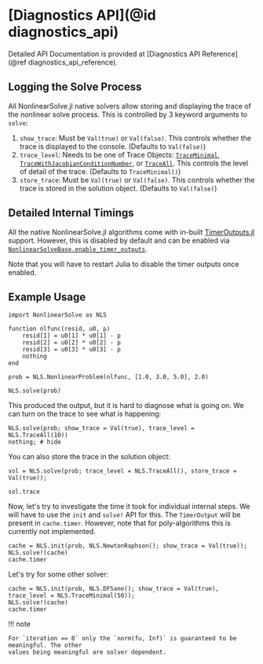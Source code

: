 # [Diagnostics API](@id diagnostics_api)

Detailed API Documentation is provided at
[Diagnostics API Reference](@ref diagnostics_api_reference).

## Logging the Solve Process

All NonlinearSolve.jl native solvers allow storing and displaying the trace of the nonlinear
solve process. This is controlled by 3 keyword arguments to `solve`:

 1. `show_trace`: Must be `Val(true)` or `Val(false)`. This controls whether the trace is
    displayed to the console. (Defaults to `Val(false)`)
 2. `trace_level`: Needs to be one of Trace Objects: [`TraceMinimal`](@ref),
    [`TraceWithJacobianConditionNumber`](@ref), or [`TraceAll`](@ref). This controls the
    level of detail of the trace. (Defaults to `TraceMinimal()`)
 3. `store_trace`: Must be `Val(true)` or `Val(false)`. This controls whether the trace is
    stored in the solution object. (Defaults to `Val(false)`)

## Detailed Internal Timings

All the native NonlinearSolve.jl algorithms come with in-built
[TimerOutputs.jl](https://github.com/KristofferC/TimerOutputs.jl) support. However, this
is disabled by default and can be enabled via [`NonlinearSolveBase.enable_timer_outputs`](@ref).

Note that you will have to restart Julia to disable the timer outputs once enabled.

## Example Usage

```@example diagnostics_example
import NonlinearSolve as NLS

function nlfunc(resid, u0, p)
    resid[1] = u0[1] * u0[1] - p
    resid[2] = u0[2] * u0[2] - p
    resid[3] = u0[3] * u0[3] - p
    nothing
end

prob = NLS.NonlinearProblem(nlfunc, [1.0, 3.0, 5.0], 2.0)

NLS.solve(prob)
```

This produced the output, but it is hard to diagnose what is going on. We can turn on
the trace to see what is happening:

```@example diagnostics_example
NLS.solve(prob; show_trace = Val(true), trace_level = NLS.TraceAll(10))
nothing; # hide
```

You can also store the trace in the solution object:

```@example diagnostics_example
sol = NLS.solve(prob; trace_level = NLS.TraceAll(), store_trace = Val(true));

sol.trace
```

Now, let's try to investigate the time it took for individual internal steps. We will have
to use the `init` and `solve!` API for this. The `TimerOutput` will be present in
`cache.timer`. However, note that for poly-algorithms this is currently not implemented.

```@example diagnostics_example
cache = NLS.init(prob, NLS.NewtonRaphson(); show_trace = Val(true));
NLS.solve!(cache)
cache.timer
```

Let's try for some other solver:

```@example diagnostics_example
cache = NLS.init(prob, NLS.DFSane(); show_trace = Val(true), trace_level = NLS.TraceMinimal(50));
NLS.solve!(cache)
cache.timer
```

!!! note
    
    For `iteration == 0` only the `norm(fu, Inf)` is guaranteed to be meaningful. The other
    values being meaningful are solver dependent.
